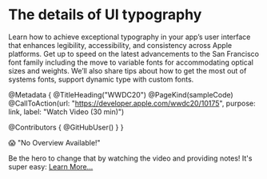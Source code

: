# The details of UI typography

Learn how to achieve exceptional typography in your app’s user interface that enhances legibility, accessibility, and consistency across Apple platforms. Get up to speed on the latest advancements to the San Francisco font family including the move to variable fonts for accommodating optical sizes and weights. We’ll also share tips about how to get the most out of systems fonts, support dynamic type with custom fonts.

@Metadata {
   @TitleHeading("WWDC20")
   @PageKind(sampleCode)
   @CallToAction(url: "https://developer.apple.com/wwdc20/10175", purpose: link, label: "Watch Video (30 min)")

   @Contributors {
      @GitHubUser(<replace this with your GitHub handle>)
   }
}

😱 "No Overview Available!"

Be the hero to change that by watching the video and providing notes! It's super easy:
 [Learn More…](https://wwdcnotes.github.io/WWDCNotes/documentation/wwdcnotes/contributing)
